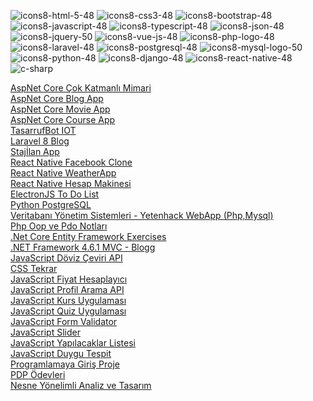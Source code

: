 ![icons8-html-5-48](https://user-images.githubusercontent.com/57464067/97813967-6fbb0180-1c9a-11eb-98be-902f22aad835.png)
![icons8-css3-48](https://user-images.githubusercontent.com/57464067/97813978-7184c500-1c9a-11eb-979f-6c9b4c121fdf.png)
![icons8-bootstrap-48](https://user-images.githubusercontent.com/57464067/97814070-7e091d80-1c9a-11eb-9b5d-4f0dfb9dfb08.png)
![icons8-javascript-48](https://user-images.githubusercontent.com/57464067/97814137-86615880-1c9a-11eb-8ccf-5c1e291788ae.png)
![icons8-typescript-48](https://user-images.githubusercontent.com/57464067/97814175-8bbea300-1c9a-11eb-990b-8b8569f684f3.png)
![icons8-json-48](https://user-images.githubusercontent.com/57464067/97814349-a2fd9080-1c9a-11eb-9d46-5534677d3bc3.png)
![icons8-jquery-50](https://user-images.githubusercontent.com/57464067/97814254-96793800-1c9a-11eb-9599-8917e474c2ef.png)
![icons8-vue-js-48](https://user-images.githubusercontent.com/57464067/97814293-9bd68280-1c9a-11eb-9b18-e93ba2ad87c9.png)
![icons8-php-logo-48](https://user-images.githubusercontent.com/57464067/97814432-b0b31600-1c9a-11eb-955d-95d45aecd757.png)
![icons8-laravel-48](https://user-images.githubusercontent.com/57464067/97814440-b1e44300-1c9a-11eb-80f4-2f0a304fdb5a.png)
![icons8-postgresql-48](https://user-images.githubusercontent.com/57464067/97814449-b3157000-1c9a-11eb-8e1e-8c0ae797798c.png)
![icons8-mysql-logo-50](https://user-images.githubusercontent.com/57464067/97814460-b4469d00-1c9a-11eb-889e-5df2abcb80d8.png)
![icons8-python-48](https://user-images.githubusercontent.com/57464067/97814472-b6a8f700-1c9a-11eb-94c5-19b90e22daaf.png)
![icons8-django-48](https://user-images.githubusercontent.com/57464067/97814481-b7418d80-1c9a-11eb-9845-2b7bfaba1929.png)
![icons8-react-native-48](https://user-images.githubusercontent.com/57464067/97814812-f53eb180-1c9a-11eb-800c-4878d9d6a56a.png)
![c-sharp](https://user-images.githubusercontent.com/57464067/101678979-c4a72000-3a6f-11eb-9779-3dd846eee2be.png)

[AspNet Core Çok Katmanlı Mimari](https://github.com/yenilikci/AspNet-Core-Cok-Katmanli-Mimari) <br>
[AspNet Core Blog App](https://github.com/yenilikci/AspNet-Core-BlogApp) <br>
[AspNet Core Movie App](https://github.com/yenilikci/AspNet-Core-MovieApp) <br>
[AspNet Core Course App](https://github.com/yenilikci/AspNet-Core-CourseApp) <br>
[TasarrufBot IOT](https://github.com/yenilikci/TasarrufBot-IOT) <br>
[Laravel 8 Blog](https://github.com/yenilikci/Laravel8-Blog) <br>
[Stajİlan App](https://github.com/yenilikci/StajIlanApp) <br>
[React Native Facebook Clone](https://github.com/yenilikci/ReactNative-Facebook-Clone) <br>
[React Native WeatherApp](https://github.com/yenilikci/ReactNative-WeatherApp) <br>
[React Native Hesap Makinesi](https://github.com/yenilikci/ReactNative-Hesap-Makinesi) <br>
[ElectronJS To Do List](https://github.com/yenilikci/ElectronJs-ToDo-List) <br>
[Python PostgreSQL](https://github.com/yenilikci/Python-PostgreSQL) <br>
[Veritabanı Yönetim Sistemleri - Yetenhack WebApp (Php,Mysql)](https://github.com/yenilikci/VeritabaniYonetimSistemleriDersi) <br>
[Php Oop ve Pdo Notları](https://github.com/yenilikci/php) <br>
[.Net Core Entity Framework Exercises](https://github.com/yenilikci/.Net-Core-Entity-Framework-Exercises) <br>
[.NET Framework 4.6.1 MVC - Blogg](https://github.com/yenilikci/Blogg) <br>
[JavaScript Döviz Çeviri API](https://github.com/yenilikci/JavaScript-Doviz-Ceviri-API) <br>
[CSS Tekrar](https://github.com/yenilikci/csstekrar) <br>
[JavaScript Fiyat Hesaplayıcı](https://github.com/yenilikci/JavaScript-Fiyat-Hesaplayici) <br>
[JavaScript Profil Arama API](https://github.com/yenilikci/JavaScript-Profil-Arama-API) <br>
[JavaScript Kurs Uygulaması](https://github.com/yenilikci/JavaScript-Kurs-Uygulamasi) <br>
[JavaScript Quiz Uygulaması](https://github.com/yenilikci/JavaScript-Quiz-Uygulamasi) <br>
[JavaScript Form Validator](https://github.com/yenilikci/JavaScript-Form-Validator) <br>
[JavaScript Slider](https://github.com/yenilikci/JavaScript-Slider) <br>
[JavaScript Yapılacaklar Listesi](https://github.com/yenilikci/JavaScript-Yapilacaklar-Listesi) <br>
[JavaScript Duygu Tespit](https://github.com/yenilikci/JavaScript-AI-Duygu-Tespit) <br>
[Programlamaya Giriş Proje](https://github.com/yenilikci/Programlamaya-Giris-Proje-Odevi) <br>
[PDP Ödevleri](https://github.com/yenilikci/pdp) <br>
[Nesne Yönelimli Analiz ve Tasarım](https://github.com/yenilikci/NesneYonelimliAnalizVeTasarimDersi) <br>
